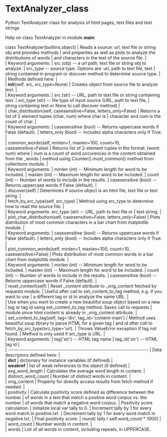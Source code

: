 # TextAnalyzer_class
Python TextAnalyzer class for analysis of html pages, text files and text strings

Help on class TextAnalyzer in module __main__:

class TextAnalyzer(builtins.object)
 |  Reads a source: url, text file or string obj and provides methods 
 |  and properties as well as plots to analyze the distributions of words
 |  and characters in the text of the source file.
 |  
 |  Keyword arguments:
 |  src (obj) -- a url path, text file or string obj to analyze.
 |  src_type -- source type. Options are: url, path to text file, text 
 |  string contained in program or discover method to determine source type.
 |  
 |  Methods defined here:
 |  
 |  __init__(self, src, src_type=None)
 |      Creates object from source file to analyze text.
 |      
 |      Keyword arguments:
 |      src (str) -- URL, path to text file or string containing text.
 |      src_type (str) -- file type of input source (URL, path to text file, 
 |      string containing text or None to call discover method)
 |  
 |  char_distribution(self, casesensitive=False, letters_only=False)
 |      Returns a list of 2 element tuples (char, num) where char is
 |      character and num is the count of char.
 |      
 |      Keyword arguments:
 |      casesensitive (bool) -- Returns uppercase words if False (default).
 |      letters_only (bool) -- Includes alpha characters only if True.
 |  
 |  common_words(self, minlen=1, maxlen=100, count=10, casesensitive=False)
 |      Returns list of 2-element tuples in the format: (word: num) where
 |      num is a count of word occurences in the content obtained from the _words 
 |      method using Counter().most_common() method from collections module.
 |      
 |      Keyword arguments:
 |      minlen (int) -- Minimum length for word to be included.
 |      maxlen (int) -- Maximum length for word to be included.
 |      count (int) -- Number of words to include in the results.
 |      casesensitive (bool) -- Returns uppercase words if False (default).
 |  
 |  discover(self)
 |      Determines if source object is an html file, text file or text string.
 |  
 |  fetch_by_src_type(self, src_type)
 |      Method using src_type to determine how to read the source file.
 |      
 |      Keyword arguments: src_type (str) -- URL, path to text file or 
 |      text string.
 |  
 |  plot_char_distribution(self, casesensitive=False, letters_only=False)
 |      Plots distribution of most common characters in a bar chart from matplotlib module.
 |      
 |      Keyword arguments:
 |      casesensitive (bool) -- Returns uppercase words if False (default).
 |      letters_only (bool) -- Includes alpha characters only if True.
 |  
 |  plot_common_words(self, minlen=1, maxlen=100, count=10, casesensitive=False)
 |      Plots distribution of most common words in a bar chart from matplotlib module.
 |      
 |      Keyword arguments:
 |      minlen (int) -- Minimum length for word to be included.
 |      maxlen (int) -- Maximum length for word to be included.
 |      count (int) -- Number of words to include in the results.
 |      casesensitive (bool) -- Returns uppercase words if False (default).
 |  
 |  reset_content(self)
 |      Reset _content attribute to _orig_content fetched by requests module.
 |      Useful after call to set_content_to_tag method, e.g. if you want to use 
 |      a different tag or id to analyze the same URL.
 |      
 |      Use when you want to create a new beautiful soup object based on a new
 |       tag or tag id using set_content_to_tag method. Saves call to requests
 |       module since html content is already in _orig_content attribute.
 |  
 |  set_content_to_tag(self, tag='div', tag_id='content-main')
 |      Method uses beautiful soup library to parse HTML for a given tag 
 |      and id after call to fetch_by_src_type(src_type='url). 
 |      Throws ValueError exception if tag not found. 
 |      Method is only used if src_type is URL.
 |      
 |      Keyword arguments:
 |      tag('str') -- HTML tag name
 |      tag_id('str') -- HTML tag id
 |  
 |  ----------------------------------------------------------------------
 |  Data descriptors defined here:
 |  
 |  __dict__
 |      dictionary for instance variables (if defined)
 |  
 |  __weakref__
 |      list of weak references to the object (if defined)
 |  
 |  avg_word_length
 |      Calculates the average word length in content.
 |  
 |  distinct_word_count
 |      Number of distinct words in content.
 |  
 |  orig_content
 |      Property for directly access results from fetch method if needed.
 |  
 |  positivity
 |      Calculate positivity score defined as difference between the number
 |      of words in a text that match a positive word corpus vs. the number
 |      of words that match a negative word corpus.
 |      Positivity score calculation:
 |      Initialize local var tally to 0.
 |      Increment tally by 1 for every word match in positive.txt.
 |      Decrement tally by 1 for every word match in negative.txt.
 |      Final positivity score:
 |          round( tally / self.word_count * 1000)
 |  
 |  word_count
 |      Number words in content.
 |  
 |  words
 |      List of all words in content, including repeats, in UPPERCASE.
